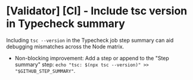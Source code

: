 # [Validator] [CI] - Include tsc version in Typecheck summary

Including `tsc --version` in the Typecheck job step summary can aid debugging mismatches across the Node matrix.

- Non-blocking improvement: Add a step or append to the "Step summary" step: `echo "tsc: $(npx tsc --version)" >> "$GITHUB_STEP_SUMMARY"`.
